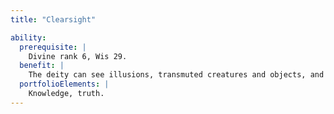 ```yaml
---
title: "Clearsight"

ability:
  prerequisite: |
    Divine rank 6, Wis 29.
  benefit: |
    The deity can see illusions, transmuted creatures and objects, and disguised creatures or objects for what they really are, provided they are within 10 feet per divine rank of the deity. This ability is similar to the _true seeing_ spell, except that it does not reveal creatures' alignments and it does foil mundane disguises.
  portfolioElements: |
    Knowledge, truth.
---
```

